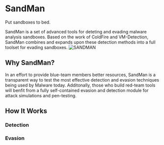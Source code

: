 # SandMan
Put sandboxes to bed. 

SandMan is a set of advanced tools for deteting and evading malware analysis sandboxes. Based on the work of ColdFire and VM-Detection, SandMan combines and expands upon these detection methods into a full toolset for evading sandboxes.
![SANDMAN](https://upload.wikimedia.org/wikipedia/en/8/8b/Sandman_1974_issue1.jpg)

## Why SandMan?

In an effort to provide blue-team members better resources, SandMan is a transparent way to test the most effective detection and evasion techniques being used by Malware today. Additonally, those who build red-team tools will benfit from a fully self-contained evasion and detection module for attack simulations and pen-testing.

## How It Works

### Detection 

### Evasion

